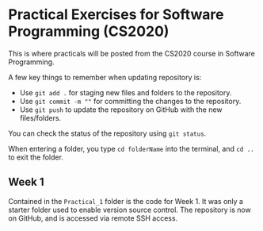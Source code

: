 # Practical Exercises for Software Programming (CS2020)

This is where practicals will be posted from the CS2020 course in Software Programming.

A few key things to remember when updating repository is:

* Use `git add .` for staging new files and folders to the repository.
* Use `git commit -m ""` for committing the changes to the repository.
* Use `git push` to update the repository on GitHub with the new files/folders.

You can check the status of the repository using `git status`.

When entering a folder, you type `cd folderName` into the terminal, and `cd ..` to exit the folder.

## Week 1

Contained in the `Practical_1` folder is the code for Week 1. It was only a starter folder used to enable version source control. The repository is now on GitHub, and is accessed via remote SSH access.

